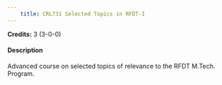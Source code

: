 ```yaml
---
    title: CRL731 Selected Topics in RFDT-I
---
```

**Credits:** 3 (3-0-0)



#### Description 
Advanced course on selected topics of relevance to the RFDT M.Tech. Program.